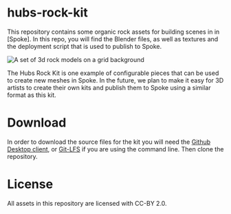 # hubs-rock-kit

This repository contains some organic rock assets for building scenes in in [Spoke]. In this repo, you will find the Blender files, as well as textures and the deployment script that is used to publish to Spoke. 

![A set of 3d rock models on a grid background](https://github.com/hubs-foundation/hubs-rock-kit/blob/master/assets/RocksInBlender.PNG)

The Hubs Rock Kit is one example of configurable pieces that can be used to create new meshes in Spoke. In the future, we plan to make it easy for 3D artists to create their own kits and publish them to Spoke using a similar format as this kit.

# Download

In order to download the source files for the kit you will need the [Github Desktop client](https://desktop.github.com/), or [Git-LFS](https://git-lfs.github.com/) if you are using the command line. Then clone the repository.

# License

All assets in this repository are licensed with CC-BY 2.0.

